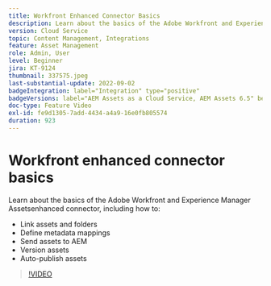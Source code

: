 ```yaml
---
title: Workfront Enhanced Connector Basics
description: Learn about the basics of the Adobe Workfront and Experience Manager Assets enhanced connector.
version: Cloud Service
topic: Content Management, Integrations
feature: Asset Management
role: Admin, User
level: Beginner
jira: KT-9124
thumbnail: 337575.jpeg
last-substantial-update: 2022-09-02
badgeIntegration: label="Integration" type="positive"
badgeVersions: label="AEM Assets as a Cloud Service, AEM Assets 6.5" before-title="false"
doc-type: Feature Video
exl-id: fe9d1305-7add-4434-a4a9-16e0fb805574
duration: 923
---
```

# Workfront enhanced connector basics

Learn about the basics of the Adobe Workfront and Experience Manager Assetsenhanced connector, including how to:

+ Link assets and folders
+ Define metadata mappings
+ Send assets to AEM
+ Version assets
+ Auto-publish assets

>[!VIDEO](https://video.tv.adobe.com/v/337575?quality=12&learn=on)
